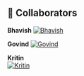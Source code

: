 ## 👥 Collaborators

**Bhavish** 
[![Bhavish](https://img.shields.io/badge/GitHub-Bhavish1517-blue?style=flat-square&logo=github)](https://github.com/Bhavish1517)

**Govind** 
[![Govind](https://img.shields.io/badge/GitHub-Govindarajannn1-green?style=flat-square&logo=github)](https://github.com/Govindarajannn)

**Kritin**  
[![Kritin](https://img.shields.io/badge/GitHub-Kritin-Thakur-yellow?style=flat-square&logo=github)](https://github.com/Kritin-Thakur)
